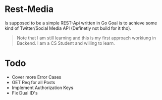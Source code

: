 # Rest-Media
Is supposed to be a simple REST-Api written in Go
Goal is to achieve some kind of Twitter/Social Media API (Definetly not build for it tho).
> Note that I am still learning and this is my first approach workiung in Backend.
> I am a CS Student and willing to learn.
# Todo
- Cover more Error Cases
- GET Req for all Posts
- Implement Authorization Keys
- Fix Dual ID's

